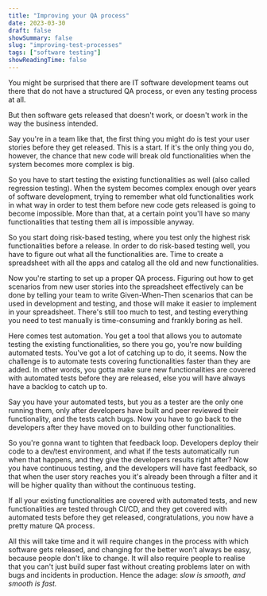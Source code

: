 ```yaml
---
title: "Improving your QA process"
date: 2023-03-30
draft: false
showSummary: false
slug: "improving-test-processes"
tags: ["software testing"]
showReadingTime: false
---
```


You might be surprised that there are IT software development teams out there that do not have a structured QA process, or even any testing process at all.

But then software gets released that doesn't work, or doesn't work in the way the business intended.

Say you're in a team like that, the first thing you might do is test your user stories before they get released. This is a start. If it's the only thing you do, however, the chance that new code will break old functionalities when the system becomes more complex is big.

So you have to start testing the existing functionalities as well (also called regression testing). When the system becomes complex enough over years of software development, trying to remember what old functionalities work in what way in order to test them before new code gets released is going to become impossible. More than that, at a certain point you'll have so many functionalities that testing them all is impossible anyway.

So you start doing risk-based testing, where you test only the highest risk functionalities before a release. In order to do risk-based testing well, you have to figure out what all the functionalities are. Time to create a spreadsheet with all the apps and catalog all the old and new functionalities.

Now you're starting to set up a proper QA process. Figuring out how to get scenarios from new user stories into the spreadsheet effectively can be done by telling your team to write Given-When-Then scenarios that can be used in development and testing, and those will make it easier to implement in your spreadsheet. There's still too much to test, and testing everything you need to test manually is time-consuming and frankly boring as hell.

Here comes test automation. You get a tool that allows you to automate testing the existing functionalities, so there you go, you're now building automated tests. You've got a lot of catching up to do, it seems. Now the challenge is to automate tests covering functionalities faster than they are added. In other words, you gotta make sure new functionalities are covered with automated tests before they are released, else you will have always have a backlog to catch up to.

Say you have your automated tests, but you as a tester are the only one running them, only after developers have built and peer reviewed their functionality, and the tests catch bugs. Now you have to go back to the developers after they have moved on to building other functionalities.

So you're gonna want to tighten that feedback loop. Developers deploy their code to a dev/test environment, and what if the tests automatically run when that happens, and they give the developers results right after? Now you have continuous testing, and the developers will have fast feedback, so that when the user story reaches you it's already been through a filter and it will be higher quality than without the continuous testing.

If all your existing functionalities are covered with automated tests, and new functionalities are tested through CI/CD, and they get covered with automated tests before they get released, congratulations, you now have a pretty mature QA process.

All this will take time and it will require changes in the process with which software gets released, and changing for the better won't always be easy, because people don't like to change. It will also require people to realise that you can't just build super fast without creating problems later on with bugs and incidents in production. Hence the adage: *slow is smooth, and smooth is fast.*

